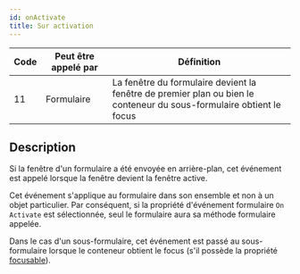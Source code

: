 ```yaml
---
id: onActivate
title: Sur activation
---
```


| Code | Peut être appelé par | Définition                                                                                                           |
| ---- | -------------------- | -------------------------------------------------------------------------------------------------------------------- |
| 11   | Formulaire           | La fenêtre du formulaire devient la fenêtre de premier plan ou bien le conteneur du sous-formulaire obtient le focus |


## Description

Si la fenêtre d'un formulaire a été envoyée en arrière-plan, cet événement est appelé lorsque la fenêtre devient la fenêtre active.

Cet événement s'applique au formulaire dans son ensemble et non à un objet particulier. Par conséquent, si la propriété d'événement formulaire `On Activate` est sélectionnée, seul le formulaire aura sa méthode formulaire appelée.

Dans le cas d'un sous-formulaire, cet événement est passé au sous-formulaire lorsque le conteneur obtient le focus (s'il possède la propriété [focusable](FormObjects/properties_Entry.md#focusable)). 